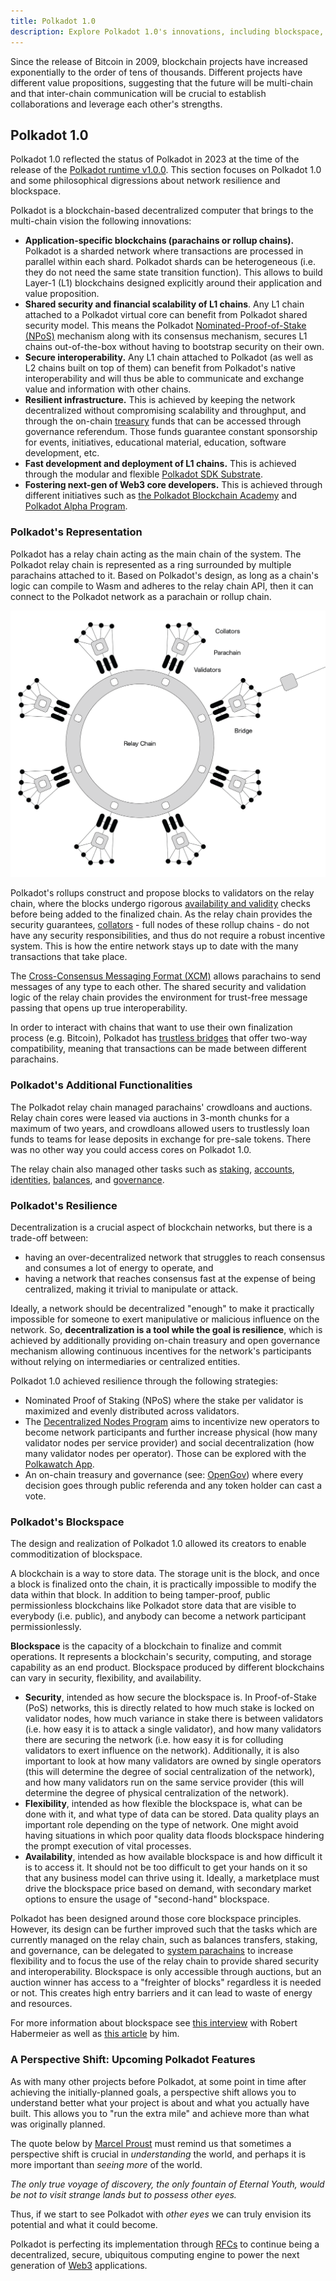 ```yaml
---
title: Polkadot 1.0
description: Explore Polkadot 1.0's innovations, including blockspace, decentralization, shared security, and its vision for a multi-chain future.
---
```


Since the release of Bitcoin in 2009, blockchain projects have increased exponentially to the order of
tens of thousands. Different projects have different value propositions, suggesting that the future
will be multi-chain and that inter-chain communication will be crucial to establish collaborations
and leverage each other's strengths.

## Polkadot 1.0

Polkadot 1.0 reflected the status of Polkadot in 2023 at the time of the release of the
[Polkadot runtime v1.0.0](https://github.com/paritytech/polkadot/releases/tag/v1.0.0). This section
focuses on Polkadot 1.0 and some philosophical digressions about network resilience and blockspace.

Polkadot is a blockchain-based decentralized computer that brings to the multi-chain vision the following innovations:

- **Application-specific blockchains (parachains or rollup chains).** Polkadot is a sharded network
  where transactions are processed in parallel within each shard. Polkadot shards can be heterogeneous
  (i.e. they do not need the same state transition function). This allows to build Layer-1 (L1) blockchains designed explicitly around their application and value proposition.
- **Shared security and financial scalability of L1 chains**. Any L1 chain attached to a Polkadot
  virtual core can benefit from Polkadot shared security model. This means the Polkadot
  [Nominated-Proof-of-Stake (NPoS)](../learn/learn-staking.md#nominated-proof-of-stake-npos)
  mechanism along with its consensus mechanism, secures L1 chains out-of-the-box without having to
  bootstrap security on their own.
- **Secure interoperability.** Any L1 chain attached to Polkadot (as well as L2 chains built on top
  of them) can benefit from Polkadot's native interoperability and will thus be able to communicate
  and exchange value and information with other chains.
- **Resilient infrastructure.** This is achieved by keeping the network decentralized without
  compromising scalability and throughput, and through the on-chain
  [treasury](../learn/learn-polkadot-opengov-treasury.md) funds that can be accessed through
  governance referendum. Those funds guarantee constant sponsorship for events, initiatives,
  educational material, education, software development, etc.
- **Fast development and deployment of L1 chains.** This is achieved through the modular and
  flexible [Polkadot SDK Substrate](./glossary.md#substrate).
- **Fostering next-gen of Web3 core developers.** This is achieved through different initiatives
  such as [the Polkadot Blockchain Academy](https://polkadot.network/development/academy/) and [Polkadot Alpha Program](./alpha-program.md).

### Polkadot's Representation

Polkadot has a relay chain acting as the main chain of the system. The Polkadot relay chain is
represented as a ring surrounded by multiple parachains attached to it. Based on Polkadot's design,
as long as a chain's logic can compile to Wasm and adheres to the relay chain API, then it can
connect to the Polkadot network as a parachain or rollup chain.

![polkadot-relay-chain](../assets/polkadot_relay_chain.png)

Polkadot's rollups construct and propose blocks to validators on the relay chain, where the blocks undergo
rigorous [availability and validity](../learn/learn-parachains-protocol.md) checks before being
added to the finalized chain. As the relay chain provides the security guarantees,
[collators](../learn/learn-collator.md) - full nodes of these rollup chains - do not have any security
responsibilities, and thus do not require a robust incentive system. This is how the entire network
stays up to date with the many transactions that take place.

The [Cross-Consensus Messaging Format (XCM)](../learn/learn-xcm.md) allows parachains to send
messages of any type to each other. The shared security and validation logic of the relay chain
provides the environment for trust-free message passing that opens up true interoperability.

In order to interact with chains that want to use their own finalization process (e.g. Bitcoin),
Polkadot has [trustless bridges](../learn/learn-bridges.md) that offer two-way compatibility, meaning that
transactions can be made between different parachains.

### Polkadot's Additional Functionalities

The Polkadot relay chain managed parachains' crowdloans and auctions. Relay chain cores were leased via auctions in 3-month
chunks for a maximum of two years, and crowdloans allowed users to trustlessly loan funds to teams
for lease deposits in exchange for pre-sale tokens. There was no other way you could access cores on
Polkadot 1.0.

The relay chain also managed other tasks such as [staking](../learn/learn-staking.md),
[accounts](./../learn/learn-accounts.md), [identities](../learn/learn-identity.md), [balances](../learn/learn-transactions.md#balance-transfers), and [governance](../learn/learn-polkadot-opengov.md).

### Polkadot's Resilience

Decentralization is a crucial aspect of blockchain networks, but there is a trade-off between:

- having an over-decentralized network that struggles to reach consensus and consumes a lot of
  energy to operate, and
- having a network that reaches consensus fast at the expense of being centralized, making it
  trivial to manipulate or attack.

Ideally, a network should be decentralized "enough" to make it practically impossible for someone to
exert manipulative or malicious influence on the network. So, **decentralization is a tool while the
goal is resilience**, which is achieved by additionally providing on-chain treasury and open governance
mechanism allowing continuous incentives for the network's participants without relying on
intermediaries or centralized entities.

Polkadot 1.0 achieved resilience through the following strategies:

- Nominated Proof of Staking (NPoS) where the stake per validator is maximized and evenly
  distributed across validators.
- The [Decentralized Nodes Program](https://nodes.web3.foundation/) aims to incentivize new operators to
  become network participants and further increase physical (how many validator nodes per service
  provider) and social decentralization (how many validator nodes per operator). Those can be
  explored with the [Polkawatch App](https://polkadot.polkawatch.app/).
- An on-chain treasury and governance (see: [OpenGov](../learn/learn-polkadot-opengov.md)) where
  every decision goes through public referenda and any token holder can cast a vote.

### Polkadot's Blockspace

The design and realization of Polkadot 1.0 allowed its creators to enable commoditization of
blockspace.

A blockchain is a way to store data. The storage unit is the block, and once a block is finalized
onto the chain, it is practically impossible to modify the data within that block. In addition to
being tamper-proof, public permissionless blockchains like Polkadot store data that are visible to
everybody (i.e. public), and anybody can become a network participant permissionlessly.

**Blockspace** is the capacity of a blockchain to finalize and commit operations. It represents a
blockchain's security, computing, and storage capability as an end product. Blockspace produced by
different blockchains can vary in security, flexibility, and availability.

- **Security**, intended as how secure the blockspace is. In Proof-of-Stake (PoS) networks, this is
  directly related to how much stake is locked on validator nodes, how much variance in stake there
  is between validators (i.e. how easy it is to attack a single validator), and how many validators
  there are securing the network (i.e. how easy it is for colluding validators to exert influence on
  the network). Additionally, it is also important to look at how many validators are owned by
  single operators (this will determine the degree of social centralization of the network), and how
  many validators run on the same service provider (this will determine the degree of physical
  centralization of the network).
- **Flexibility**, intended as how flexible the blockspace is, what can be done with it, and what
  type of data can be stored. Data quality plays an important role depending on the type of network.
  One might avoid having situations in which poor quality data floods blockspace hindering the prompt
  execution of vital processes.
- **Availability**, intended as how available blockspace is and how difficult it is to access it. It
  should not be too difficult to get your hands on it so that any business model can thrive using
  it. Ideally, a marketplace must drive the blockspace price based on demand, with secondary market
  options to ensure the usage of "second-hand" blockspace.

Polkadot has been designed around those core blockspace principles. However, its design can be
further improved such that the tasks which are currently managed on the relay chain, such as
balances transfers, staking, and governance, can be delegated to
[system parachains](../learn/learn-system-chains.md) to increase flexibility and to focus the use of
the relay chain to provide shared security and interoperability. Blockspace is only accessible
through auctions, but an auction winner has access to a "freighter of blocks" regardless it is
needed or not. This creates high entry barriers and it can lead to waste of energy and resources.

For more information about blockspace see [this interview](https://youtu.be/e1vISppPwe4) with Robert
Habermeier as well as [this article](https://www.rob.tech/blog/polkadot-blockspace-over-blockchains/) by
him.

### A Perspective Shift: Upcoming Polkadot Features

As with many other projects before Polkadot, at some point in time after achieving the
initially-planned goals, a perspective shift allows you to understand better what your project is
about and what you actually have built. This allows you to "run the extra mile" and achieve more
than what was originally planned.

The quote below by [Marcel Proust](https://en.wikipedia.org/wiki/Marcel_Proust) must remind us that
sometimes a perspective shift is crucial in _understanding_ the world, and perhaps it is more
important than _seeing more_ of the world.

_The only true voyage of discovery, the only fountain of Eternal Youth, would be not to visit
strange lands but to possess other eyes._

Thus, if we start to see Polkadot with _other eyes_ we can truly envision its potential and what it
could become.

Polkadot is perfecting its implementation through [RFCs](https://github.com/polkadot-fellows/RFCs)
to continue being a decentralized, secure, ubiquitous computing engine to power the next generation
of [Web3](./web3-and-polkadot.md) applications.
